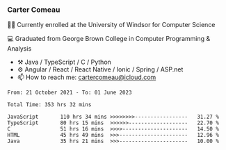 ### Carter Comeau

🙋‍♂️ Currently enrolled at the University of Windsor for Computer Science

💻 Graduated from George Brown College in Computer Programming & Analysis

- ⚒️ Java / TypeScript / C / Python
- ⚙️ Angular / React / React Native / Ionic / Spring / ASP.net
- 📫 How to reach me: cartercomeau@icloud.com

<!--START_SECTION:waka-->

```text
From: 21 October 2021 - To: 01 June 2023

Total Time: 353 hrs 32 mins

JavaScript       110 hrs 34 mins >>>>>>>>-----------------   31.27 %
TypeScript       80 hrs 15 mins  >>>>>>-------------------   22.70 %
C                51 hrs 16 mins  >>>>---------------------   14.50 %
HTML             45 hrs 49 mins  >>>----------------------   12.96 %
Java             35 hrs 21 mins  >>>----------------------   10.00 %
```

<!--END_SECTION:waka-->
